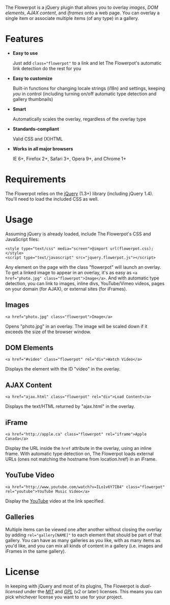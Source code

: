 The Flowerpot is a jQuery plugin that allows you to overlay _images_, _DOM elements_, _AJAX content_, and _iframes_ onto a web page. You can overlay a single item or associate multiple items (of any type) in a gallery.

# Features
  * **Easy to use**  
   
    Just add `class="flowerpot"` to a link and let The Flowerpot's automatic link detection do the rest for you
  * **Easy to customize**  
    
    Built-in functions for changing locale strings (i18n) and settings, keeping _you_ in control (including turning on/off automatic type detection and gallery thumbnails)
  * **Smart**  
    
    Automatically scales the overlay, regardless of the overlay type
  * **Standards-compliant**  
    
    Valid CSS and (X)HTML
  * **Works in all major browsers**  
    
    IE 6+, Firefox 2+, Safari 3+, Opera 9+, and Chrome 1+

# Requirements
The Flowerpot relies on the [jQuery](http://jquery.com) (1.3+) library (including jQuery 1.4). You'll need to load the included CSS as well.

# Usage
Assuming jQuery is already loaded, include The Flowerpot's CSS and JavaScript files:

	<style type="text/css" media="screen">@import url(flowerpot.css);</style>
	<script type="text/javascript" src="jquery.flowerpot.js"></script>

Any element on the page with the class "flowerpot" will launch an overlay. To get a linked image to appear in an overlay, it's as easy as `<a href="photo.jpg" class="flowerpot">Image</a>`. And with automatic type detection, you can link to images, inline divs, YouTube/Vimeo videos, pages on your domain (for AJAX), or external sites (for iFrames).

## Images
	<a href="photo.jpg" class="flowerpot">Image</a>
Opens "photo.jpg" in an overlay. The image will be scaled down if it exceeds the size of the browser window.

## DOM Elements
	<a href="#video" class="flowerpot" rel="div">Watch Video</a>
Displays the element with the ID "video" in the overlay.

## AJAX Content
	<a href="ajax.html" class="flowerpot" rel="div">Load Content</a>
Displays the text/HTML returned by "ajax.html" in the overlay.

## iFrame
	<a href="http://apple.ca" class="flowerpot" rel="iframe">Apple Canada</a>
Display the URL inside the `href` attribute in the overlay, using an inline frame. With automatic type detection on, The Flowerpot loads external URLs (ones not matching the hostname from location.href) in an iFrame.

## YouTube Video
	<a href="http://www.youtube.com/watch?v=ILo1v6Y7IB4" class="flowerpot" rel="youtube">YouTube Music Video</a>
Display the [YouTube](http://youtube.com) video at the link specified.

## Galleries
Multiple items can be viewed one after another without closing the overlay by adding `rel="gallery[NAME]"` to each element that should be part of that gallery. You can have as many galleries as you like, with as many items as you'd like, and you can mix all kinds of content in a gallery (i.e. images and iFrames in the same gallery).

# License
In keeping with jQuery and most of its plugins, The Flowerpot is _dual-licensed_ under the *[MIT](http://www.opensource.org/licenses/mit-license.php)* and *[GPL](http://www.gnu.org/licenses/old-licenses/gpl-2.0.html)* (v2 or later) licenses. This means you can pick whichever license you want to use for your project.
